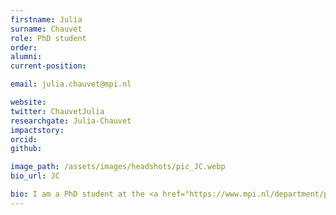 ```yaml
---
firstname: Julia
surname: Chauvet
role: PhD student
order:
alumni: 
current-position: 

email: julia.chauvet@mpi.nl

website: 
twitter: ChauvetJulia
researchgate: Julia-Chauvet
impactstory:
orcid: 
github: 

image_path: /assets/images/headshots/pic_JC.webp
bio_url: JC

bio: I am a PhD student at the <a href="https://www.mpi.nl/department/psychology-language/5" target="blank">Psychology of Language</a> department at the MPI, supervised by <a href="https://www.mpi.nl/people/meyer-antje" target="blank">Antje Meyer</a> and Andrea Martin. I use electrophysiological methods to track neural dynamics of language and speech production, in order to inform theories of spoken language production. In the initial project of my dissertation, we investigate  issues arising at the intersection between Psycholinguistics and speech motor control. Specifically, we assess whether the monitoring of speech is sensitive to the frequency of syllable-sized representations. These effects stand to inform us about the tradeoff between stored versus assembled representations for setting sensory targets in the production of speech.
---
```

